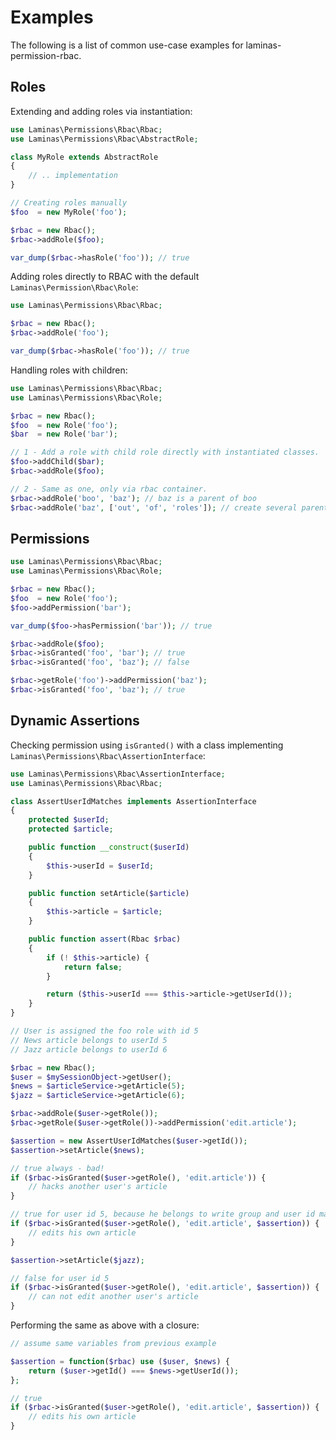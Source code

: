# Examples

The following is a list of common use-case examples for laminas-permission-rbac.

## Roles

Extending and adding roles via instantiation:

```php
use Laminas\Permissions\Rbac\Rbac;
use Laminas\Permissions\Rbac\AbstractRole;

class MyRole extends AbstractRole
{
    // .. implementation
}

// Creating roles manually
$foo  = new MyRole('foo');

$rbac = new Rbac();
$rbac->addRole($foo);

var_dump($rbac->hasRole('foo')); // true
```

Adding roles directly to RBAC with the default `Laminas\Permission\Rbac\Role`:

```php
use Laminas\Permissions\Rbac\Rbac;

$rbac = new Rbac();
$rbac->addRole('foo');

var_dump($rbac->hasRole('foo')); // true
```

Handling roles with children:

```php
use Laminas\Permissions\Rbac\Rbac;
use Laminas\Permissions\Rbac\Role;

$rbac = new Rbac();
$foo  = new Role('foo');
$bar  = new Role('bar');

// 1 - Add a role with child role directly with instantiated classes.
$foo->addChild($bar);
$rbac->addRole($foo);

// 2 - Same as one, only via rbac container.
$rbac->addRole('boo', 'baz'); // baz is a parent of boo
$rbac->addRole('baz', ['out', 'of', 'roles']); // create several parents of baz
```

## Permissions

```php
use Laminas\Permissions\Rbac\Rbac;
use Laminas\Permissions\Rbac\Role;

$rbac = new Rbac();
$foo  = new Role('foo');
$foo->addPermission('bar');

var_dump($foo->hasPermission('bar')); // true

$rbac->addRole($foo);
$rbac->isGranted('foo', 'bar'); // true
$rbac->isGranted('foo', 'baz'); // false

$rbac->getRole('foo')->addPermission('baz');
$rbac->isGranted('foo', 'baz'); // true
```

## Dynamic Assertions

Checking permission using `isGranted()` with a class implementing
`Laminas\Permissions\Rbac\AssertionInterface`:

```php
use Laminas\Permissions\Rbac\AssertionInterface;
use Laminas\Permissions\Rbac\Rbac;

class AssertUserIdMatches implements AssertionInterface
{
    protected $userId;
    protected $article;

    public function __construct($userId)
    {
        $this->userId = $userId;
    }

    public function setArticle($article)
    {
        $this->article = $article;
    }

    public function assert(Rbac $rbac)
    {
        if (! $this->article) {
            return false;
        }

        return ($this->userId === $this->article->getUserId());
    }
}

// User is assigned the foo role with id 5
// News article belongs to userId 5
// Jazz article belongs to userId 6

$rbac = new Rbac();
$user = $mySessionObject->getUser();
$news = $articleService->getArticle(5);
$jazz = $articleService->getArticle(6);

$rbac->addRole($user->getRole());
$rbac->getRole($user->getRole())->addPermission('edit.article');

$assertion = new AssertUserIdMatches($user->getId());
$assertion->setArticle($news);

// true always - bad!
if ($rbac->isGranted($user->getRole(), 'edit.article')) {
    // hacks another user's article
}

// true for user id 5, because he belongs to write group and user id matches
if ($rbac->isGranted($user->getRole(), 'edit.article', $assertion)) {
    // edits his own article
}

$assertion->setArticle($jazz);

// false for user id 5
if ($rbac->isGranted($user->getRole(), 'edit.article', $assertion)) {
    // can not edit another user's article
}
```

Performing the same as above with a closure:

```php
// assume same variables from previous example

$assertion = function($rbac) use ($user, $news) {
    return ($user->getId() === $news->getUserId());
};

// true
if ($rbac->isGranted($user->getRole(), 'edit.article', $assertion)) {
    // edits his own article
}
```
